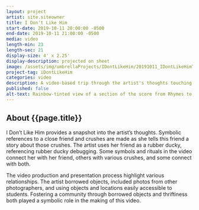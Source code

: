 ```yaml
---
layout: project
artist: site.siteowner
title: I Don't Like Him
start-date: 2019-10-11 20:00:00 -0500
end-date: 2019-10-11 21:00:00 -0500
media: video
length-min: 23
length-sec: 21
display-size: 4' x 2.25'
display-description: projected on sheet
image: /assets/img/umbrellaProjects/IDontLikeHim/20191011_IDontLikeHimTitle.jpg
project-tag: iDontLikeHim
categories: video
description: A video-based trip through the artist's thoughts touching on past friendships and current crushes.
published: false
alt-text: Rainbow-tinted view of a section of the score from Rhymes to Music's output of Commonplaces.
---
```

## About {{page.title}}
I Don’t Like Him provides a snapshot into the artist’s thoughts.
Symbolic references to a close friend and crushes are made as she tells this friend a story about those crushes.
The artist uses her friend as a rubber ducky, referencing rubber ducky debugging.
Some symbols and rituals in the video connect her with her friend, others with various crushes, and some connect with both.

The video production and presentation process highlight various relationships.
The artist borrowed objects, included photos from other photographers, and using objects and locations easily accessible to students.
Fostering a community through borrowed objects and thriftiness both played a symbolic role in the making of this video.
